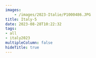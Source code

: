 ```yaml
---
images:
    - /images/2023-Italie/P1000486.JPG
title: Italy-5
date: 2023-08-28T10:22:32
tags:
- all
- italy2023
multipleColumn: false
hideTitle: true
---
```

